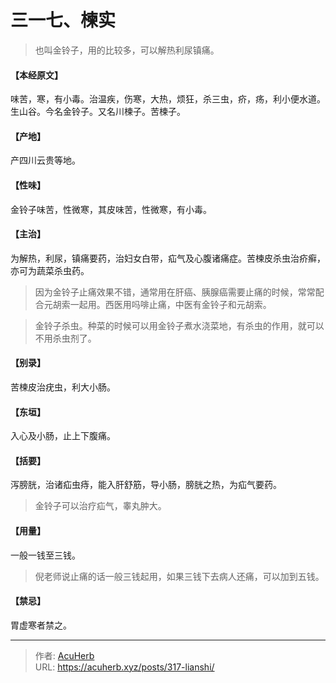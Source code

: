 # 三一七、楝实


> 也叫金铃子，用的比较多，可以解热利尿镇痛。

#### 【本经原文】
味苦，寒，有小毒。治温疾，伤寒，大热，烦狂，杀三虫，疥，疡，利小便水道。生山谷。今名金铃子。又名川楝子。苦楝子。
#### 【产地】
产四川云贵等地。
#### 【性味】
金铃子味苦，性微寒，其皮味苦，性微寒，有小毒。
#### 【主治】
为解热，利尿，镇痛要药，治妇女白带，疝气及心腹诸痛症。苦楝皮杀虫治疥癣，亦可为蔬菜杀虫药。

> 因为金铃子止痛效果不错，通常用在肝癌、胰腺癌需要止痛的时候，常常配合元胡索一起用。西医用吗啡止痛，中医有金铃子和元胡索。

> 金铃子杀虫。种菜的时候可以用金铃子煮水浇菜地，有杀虫的作用，就可以不用杀虫剂了。

#### 【别录】
苦楝皮治疣虫，利大小肠。
#### 【东垣】
入心及小肠，止上下腹痛。
#### 【括要】
泻膀胱，治诸疝虫痔，能入肝舒筋，导小肠，膀胱之热，为疝气要药。

> 金铃子可以治疗疝气，睾丸肿大。

#### 【用量】
一般一钱至三钱。

> 倪老师说止痛的话一般三钱起用，如果三钱下去病人还痛，可以加到五钱。

#### 【禁忌】
胃虚寒者禁之。

---

> 作者: [AcuHerb](https://acuherb.xyz)  
> URL: https://acuherb.xyz/posts/317-lianshi/  

